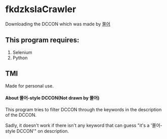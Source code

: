 # fkdzkslaCrawler
Downloading the DCCON which was made by [쭐어](https://blog.naver.com/fkdzksla)
## This program requires:
1. Selenium
2. Python
## TMI
Made for personal use.

#### About 쭐어-style DCCON(Not drawn by 쭐어)
This program tries to filter DCCON through the keywords in the description of the DCCON.

Sadly, it doesn't work if there isn't any keyword that can guess "it's a '쭐어-style DCCON'" on description.
